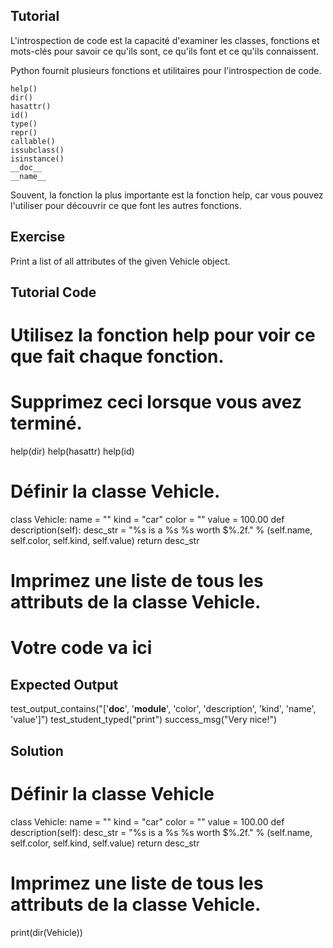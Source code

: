 Tutorial
--------

L'introspection de code est la capacité d'examiner les classes, fonctions et mots-clés pour savoir ce qu'ils sont, ce qu'ils font et ce qu'ils connaissent.

Python fournit plusieurs fonctions et utilitaires pour l'introspection de code.

    help()
    dir() 
    hasattr() 
    id() 
    type() 
    repr() 
    callable() 
    issubclass() 
    isinstance() 
    __doc__ 
    __name__ 
    

Souvent, la fonction la plus importante est la fonction help, car vous pouvez l'utiliser pour découvrir ce que font les autres fonctions.

Exercise
--------

Print a list of all attributes of the given Vehicle object.

Tutorial Code
-------------

# Utilisez la fonction help pour voir ce que fait chaque fonction.
# Supprimez ceci lorsque vous avez terminé.
help(dir)
help(hasattr)
help(id)

# Définir la classe Vehicle.
class Vehicle:
    name = ""
    kind = "car"
    color = ""
    value = 100.00
    def description(self):
        desc_str = "%s is a %s %s worth $%.2f." % (self.name, self.color, self.kind, self.value)
        return desc_str

# Imprimez une liste de tous les attributs de la classe Vehicle.
# Votre code va ici


Expected Output
---------------

test_output_contains("['__doc__', '__module__', 'color', 'description', 'kind', 'name', 'value']")
test_student_typed("print")
success_msg("Very nice!")

Solution
--------

# Définir la classe Vehicle
class Vehicle:
    name = ""
    kind = "car"
    color = ""
    value = 100.00
    def description(self):
        desc_str = "%s is a %s %s worth $%.2f." % (self.name, self.color, self.kind, self.value)
        return desc_str

# Imprimez une liste de tous les attributs de la classe Vehicle.
print(dir(Vehicle))